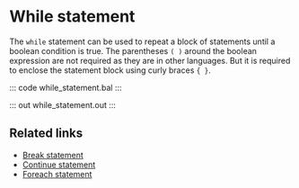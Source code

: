 # While statement

The `while` statement can be used to repeat a block of statements until a boolean condition is true. The parentheses `( )` around the boolean expression are not required as they are in other languages. But it is required to enclose the statement block using curly braces `{ }`.

::: code while_statement.bal :::

::: out while_statement.out :::

## Related links
- [Break statement](/learn/by-example/break-statement/)
- [Continue statement](/learn/by-example/continue-statement/)
- [Foreach statement](/learn/by-example/foreach-statement/)
